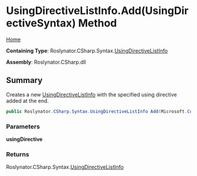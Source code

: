 # UsingDirectiveListInfo\.Add\(UsingDirectiveSyntax\) Method

[Home](../../../../../README.md)

**Containing Type**: Roslynator\.CSharp\.Syntax\.[UsingDirectiveListInfo](../README.md)

**Assembly**: Roslynator\.CSharp\.dll

## Summary

Creates a new [UsingDirectiveListInfo](../README.md) with the specified using directive added at the end\.

```csharp
public Roslynator.CSharp.Syntax.UsingDirectiveListInfo Add(Microsoft.CodeAnalysis.CSharp.Syntax.UsingDirectiveSyntax usingDirective)
```

### Parameters

**usingDirective**

### Returns

Roslynator\.CSharp\.Syntax\.[UsingDirectiveListInfo](../README.md)

